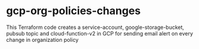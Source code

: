 # gcp-org-policies-changes

This Terraform code creates a service-account, google-storage-bucket, pubsub topic and cloud-function-v2 in GCP for sending email alert on every change in organization policy


